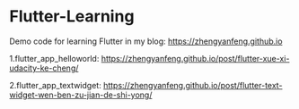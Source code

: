# Flutter-Learning
Demo code for learning Flutter in my blog: https://zhengyanfeng.github.io

1.flutter_app_helloworld: https://zhengyanfeng.github.io/post/flutter-xue-xi-udacity-ke-cheng/

2.flutter_app_textwidget: https://zhengyanfeng.github.io/post/flutter-text-widget-wen-ben-zu-jian-de-shi-yong/
